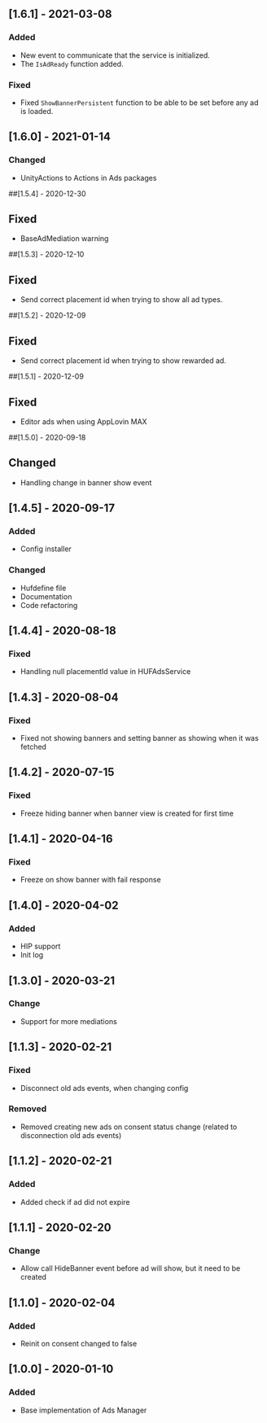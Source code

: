 ## [1.6.1] - 2021-03-08
### Added
- New event to communicate that the service is initialized.
- The `IsAdReady` function added.

### Fixed
- Fixed `ShowBannerPersistent` function to be able to be set before any ad is loaded.


## [1.6.0] - 2021-01-14
### Changed
- UnityActions to Actions in Ads packages


##[1.5.4] - 2020-12-30
## Fixed
- BaseAdMediation warning


##[1.5.3] - 2020-12-10
## Fixed
- Send correct placement id when trying to show all ad types.


##[1.5.2] - 2020-12-09
## Fixed
- Send correct placement id when trying to show rewarded ad.


##[1.5.1] - 2020-12-09
## Fixed
- Editor ads when using AppLovin MAX


##[1.5.0] - 2020-09-18
## Changed
- Handling change in banner show event


## [1.4.5] - 2020-09-17
### Added
- Config installer

### Changed
- Hufdefine file
- Documentation
- Code refactoring


## [1.4.4] - 2020-08-18
### Fixed
- Handling null placementId value in HUFAdsService


## [1.4.3] - 2020-08-04
### Fixed
- Fixed not showing banners and setting banner as showing when it was fetched


## [1.4.2] - 2020-07-15
### Fixed
- Freeze hiding banner when banner view is created for first time


## [1.4.1] - 2020-04-16
### Fixed
- Freeze on show banner with fail response


## [1.4.0] - 2020-04-02
### Added
- HIP support
- Init log


## [1.3.0] - 2020-03-21
### Change
- Support for more mediations


## [1.1.3] - 2020-02-21
### Fixed
- Disconnect old ads events, when changing config

### Removed
- Removed creating new ads on consent status change (related to disconnection old ads events) 


## [1.1.2] - 2020-02-21
### Added
- Added check if ad did not expire


## [1.1.1] - 2020-02-20
### Change
- Allow call HideBanner event before ad will show, but it need to be created


## [1.1.0] - 2020-02-04
### Added
- Reinit on consent changed to false


## [1.0.0] - 2020-01-10
### Added
- Base implementation of Ads Manager
